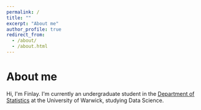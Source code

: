 ```yaml
---
permalink: /
title: ""
excerpt: "About me"
author_profile: true
redirect_from: 
  - /about/
  - /about.html
---
```


# About me
Hi, I'm Finlay. I'm currently an undergraduate student in the [Department of Statistics](https://warwick.ac.uk/fac/sci/statistics/) at the University of Warwick, studying Data Science.
